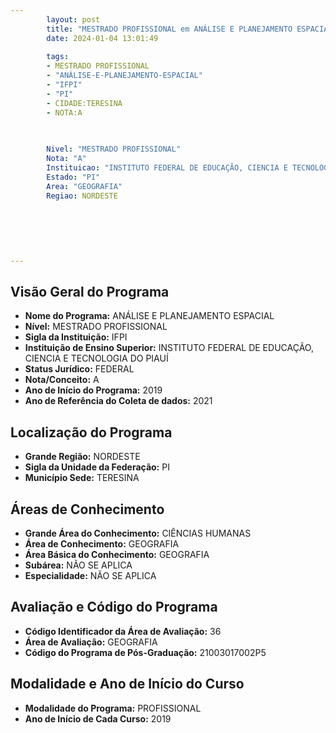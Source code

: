 ```yaml
---
        layout: post
        title: "MESTRADO PROFISSIONAL em ANÁLISE E PLANEJAMENTO ESPACIAL na IFPI  "
        date: 2024-01-04 13:01:49
     
        tags:
        - MESTRADO PROFISSIONAL
        - "ANÁLISE-E-PLANEJAMENTO-ESPACIAL"
        - "IFPI"
        - "PI"
        - CIDADE:TERESINA
        - NOTA:A
        
       

        Nivel: "MESTRADO PROFISSIONAL"
        Nota: "A"
        Instituicao: "INSTITUTO FEDERAL DE EDUCAÇÃO, CIENCIA E TECNOLOGIA DO PIAUÍ"
        Estado: "PI"
        Area: "GEOGRAFIA"
        Regiao: NORDESTE
        
        
        
        
        
        
---
```

## Visão Geral do Programa
- **Nome do Programa:** ANÁLISE E PLANEJAMENTO ESPACIAL
- **Nível:** MESTRADO PROFISSIONAL
- **Sigla da Instituição:** IFPI
- **Instituição de Ensino Superior:** INSTITUTO FEDERAL DE EDUCAÇÃO, CIENCIA E TECNOLOGIA DO PIAUÍ
- **Status Jurídico:** FEDERAL
- **Nota/Conceito:** A
- **Ano de Início do Programa:** 2019
- **Ano de Referência do Coleta de dados:** 2021

## Localização do Programa
- **Grande Região:** NORDESTE
- **Sigla da Unidade da Federação:** PI
- **Município Sede:** TERESINA

## Áreas de Conhecimento
- **Grande Área do Conhecimento:** CIÊNCIAS HUMANAS
- **Área de Conhecimento:** GEOGRAFIA
- **Área Básica do Conhecimento:** GEOGRAFIA
- **Subárea:** NÃO SE APLICA
- **Especialidade:** NÃO SE APLICA

## Avaliação e Código do Programa
- **Código Identificador da Área de Avaliação:** 36
- **Área de Avaliação:** GEOGRAFIA
- **Código do Programa de Pós-Graduação:** 21003017002P5


## Modalidade e Ano de Início do Curso
- **Modalidade do Programa:** PROFISSIONAL
- **Ano de Início de Cada Curso:** 2019
